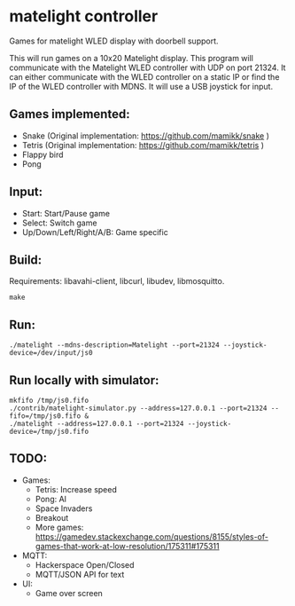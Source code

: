 matelight controller
====================

Games for matelight WLED display with doorbell support.

This will run games on a 10x20 Matelight display. This program will
communicate with the Matelight WLED controller with UDP on port 21324.
It can either communicate with the WLED controller on a static IP or
find the IP of the WLED controller with MDNS. It will use a USB joystick
for input.

Games implemented:
------------------
- Snake (Original implementation: https://github.com/mamikk/snake )
- Tetris (Original implementation: https://github.com/mamikk/tetris )
- Flappy bird
- Pong

Input:
------
- Start: Start/Pause game
- Select: Switch game
- Up/Down/Left/Right/A/B: Game specific

Build:
------
Requirements: libavahi-client, libcurl, libudev, libmosquitto.
```
make
```

Run:
----
```
./matelight --mdns-description=Matelight --port=21324 --joystick-device=/dev/input/js0
```

Run locally with simulator:
---------------------------
```
mkfifo /tmp/js0.fifo
./contrib/matelight-simulator.py --address=127.0.0.1 --port=21324 --fifo=/tmp/js0.fifo &
./matelight --address=127.0.0.1 --port=21324 --joystick-device=/tmp/js0.fifo
```

TODO:
-----
- Games:
  - Tetris: Increase speed
  - Pong: AI
  - Space Invaders
  - Breakout
  - More games: https://gamedev.stackexchange.com/questions/8155/styles-of-games-that-work-at-low-resolution/175311#175311
- MQTT:
  - Hackerspace Open/Closed
  - MQTT/JSON API for text
- UI:
  - Game over screen

